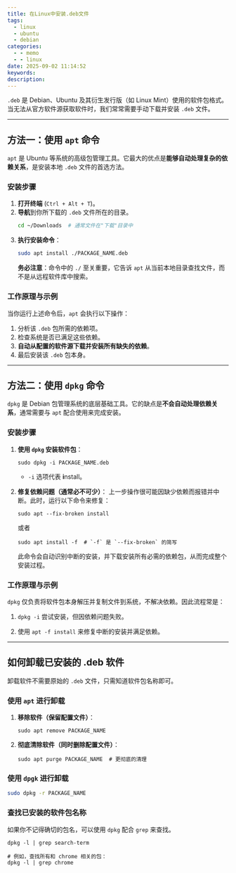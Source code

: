 ```yaml
---
title: 在Linux中安装.deb文件
tags:
  - linux
  - ubuntu
  - debian
categories:
  - - memo
  - - linux
date: 2025-09-02 11:14:52
keywords:
description:
---
```




`.deb` 是 Debian、Ubuntu 及其衍生发行版（如 Linux Mint）使用的软件包格式。当无法从官方软件源获取软件时，我们常常需要手动下载并安装 `.deb` 文件。



---



## 方法一：使用 `apt` 命令

`apt` 是 Ubuntu 等系统的高级包管理工具。它最大的优点是**能够自动处理复杂的依赖关系**，是安装本地 `.deb` 文件的首选方法。

### 安装步骤

1.  **打开终端** (`Ctrl + Alt + T`)。
2.  **导航**到你所下载的 `.deb` 文件所在的目录。
    ```bash
    cd ~/Downloads  # 通常文件在"下载"目录中
    ```
3.  **执行安装命令**：
    ```bash
    sudo apt install ./PACKAGE_NAME.deb
    ```
    **务必注意**：命令中的 `./` 至关重要，它告诉 `apt` 从当前本地目录查找文件，而不是从远程软件库中搜索。

### 工作原理与示例

当你运行上述命令后，`apt` 会执行以下操作：
1.  分析该 `.deb` 包所需的依赖项。
2.  检查系统是否已满足这些依赖。
3.  **自动从配置的软件源下载并安装所有缺失的依赖**。
4.  最后安装该 `.deb` 包本身。



---



## 方法二：使用 `dpkg` 命令

`dpkg` 是 Debian 包管理系统的底层基础工具。它的缺点是**不会自动处理依赖关系**，通常需要与 `apt` 配合使用来完成安装。

### 安装步骤

1. **使用 `dpkg` 安装软件包**：

   ```
   sudo dpkg -i PACKAGE_NAME.deb
   ```

   - `-i` 选项代表 **i**nstall。

2. **修复依赖问题（通常必不可少）**：
   上一步操作很可能因缺少依赖而报错并中断。此时，运行以下命令来修复：

   ```
   sudo apt --fix-broken install
   ```

   或者

   ```
   sudo apt install -f  # `-f` 是 `--fix-broken` 的简写
   ```

   此命令会自动识别中断的安装，并下载安装所有必需的依赖包，从而完成整个安装过程。

### 工作原理与示例

`dpkg` 仅负责将软件包本身解压并复制文件到系统，不解决依赖。因此流程常是：

1. `dpkg -i` 尝试安装，但因依赖问题失败。

2. 使用 `apt -f install` 来修复中断的安装并满足依赖。

   

---



## 如何卸载已安装的 .deb 软件

卸载软件不需要原始的 `.deb` 文件，只需知道软件包名称即可。

### 使用 `apt` 进行卸载

1. **移除软件（保留配置文件）**：

   ```
   sudo apt remove PACKAGE_NAME
   ```

2. **彻底清除软件（同时删除配置文件）**：

   ```
   sudo apt purge PACKAGE_NAME  # 更彻底的清理
   ```



### 使用 `dpgk` 进行卸载

```bash
sudo dpkg -r PACKAGE_NAME
```



### 查找已安装的软件包名称

如果你不记得确切的包名，可以使用 `dpkg` 配合 `grep` 来查找。

```
dpkg -l | grep search-term

# 例如，查找所有和 chrome 相关的包：
dpkg -l | grep chrome
```

 
